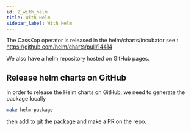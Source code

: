 ```yaml
---
id: 2_with_helm
title: With Helm
sidebar_label: With Helm
---
```


The CassKop operator is released in the helm/charts/incubator see : https://github.com/helm/charts/pull/14414

We also have a helm repository hosted on GitHub pages.

## Release helm charts on GitHub

In order to release the Helm charts on GitHub, we need to generate the package locally

```sh
make helm-package
```

then add to git the package and make a PR on the repo.
